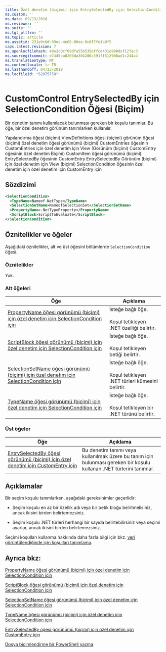 ```yaml
---
title: Özel denetim (biçimi) için EntrySelectedBy için SelectionCondition öğesi | Microsoft Docs
ms.custom: ''
ms.date: 09/13/2016
ms.reviewer: ''
ms.suite: ''
ms.tgt_pltfrm: ''
ms.topic: article
ms.assetid: 231e9c6d-09ec-4e68-80ee-0c8f7fe1b9f5
caps.latest.revision: 7
ms.openlocfilehash: 49e2c0cf09dfa55b535effcd431e980daf12fac3
ms.sourcegitcommit: e7445ba8203da304286c591ff513900ad1c244a4
ms.translationtype: MT
ms.contentlocale: tr-TR
ms.lasthandoff: 04/23/2019
ms.locfileid: "62075758"
---
```

# <a name="selectioncondition-element-for-entryselectedby-for-customcontrol-format"></a>CustomControl EntrySelectedBy için SelectionCondition Öğesi (Biçim)

Bir denetim tanımı kullanılacak bulunması gereken bir koşulu tanımlar. Bu öğe, bir özel denetim görünüm tanımlarken kullanılır.

Yapılandırma öğesi (biçimi) ViewDefinitions öğesi (biçimi) görünüm öğesi (biçimi) özel denetim öğesi görünümü (biçimi) CustomEntries öğesinin CustomEntries için özel denetim için View (Görünüm (biçimi) CustomEntry öğesinin özel denetim Biçimi) CustomItem öğesi görünümü (biçimi) EntrySelectedBy öğesinin CustomEntry EntrySelectedBy Görünüm (biçimi) için özel denetim için View (biçimi) SelectionCondition öğesinin özel denetim için özel denetim için CustomEntry için

## <a name="syntax"></a>Sözdizimi

```xml
<SelectionCondition>
  <TypeName>Nameof.NetType</TypeName>
  <SelectionSetName>NameofSelectionSet</SelectionSetName>
  <PropertyName>.NetTypeProperty</PropertyName>
  <ScriptBlock>ScriptToEvaluate</ScriptBlock>
</SelectionCondition>
```

## <a name="attributes-and-elements"></a>Öznitelikler ve öğeler

Aşağıdaki öznitelikler, alt ve üst öğesini bölümlerde `SelectionCondition` öğesi.

### <a name="attributes"></a>Öznitelikler

Yok.

### <a name="child-elements"></a>Alt öğeleri

|Öğe|Açıklama|
|-------------|-----------------|
|[PropertyName öğesi görünümü (biçimi) için özel denetim için SelectionCondition için](./propertyname-element-for-selectioncondition-for-customcontrol-for-view-format.md)|İsteğe bağlı öğe.<br /><br /> Koşul tetikleyen .NET özelliği belirtir.|
|[ScriptBlock öğesi görünümü (biçimi) için özel denetim için SelectionCondition için](./scriptblock-element-for-selectioncondition-for-customcontrol-for-view-format.md)|İsteğe bağlı öğe.<br /><br /> Koşul tetikleyen betiği belirtir.|
|[SelectionSetName öğesi görünümü (biçimi) için özel denetim için SelectionCondition için](./selectionsetname-element-for-selectioncondition-for-customcontrol-for-view-format.md)|İsteğe bağlı öğe.<br /><br /> Koşul tetikleyen .NET türleri kümesini belirtir.|
|[TypeName öğesi görünümü (biçimi) için özel denetim için SelectionCondition için](./typename-element-for-selectioncondition-for-customcontrol-for-view-format.md)|İsteğe bağlı öğe.<br /><br /> Koşul tetikleyen bir .NET türünü belirtir.|

### <a name="parent-elements"></a>Üst öğeler

|Öğe|Açıklama|
|-------------|-----------------|
|[EntrySelectedBy öğesi görünümü (biçimi) için özel denetim için CustomEntry için](./entryselectedby-element-for-customentry-for-customcontrol-for-view-format.md)|Bu denetim tanımı veya kullanılmak üzere bu tanım için bulunması gereken bir koşulu kullanan .NET türlerini tanımlar.|

## <a name="remarks"></a>Açıklamalar

Bir seçim koşulu tanımlarken, aşağıdaki gereksinimler geçerlidir:

- Seçim koşulu en az bir özellik adı veya bir betik bloğu belirtmelisiniz, ancak ikisini birden belirtemezsiniz.

- Seçim koşulu .NET türleri herhangi bir sayıda belirtebilirsiniz veya seçimi ayarlar, ancak ikisini birden belirtemezsiniz.

Seçimi koşulları kullanma hakkında daha fazla bilgi için bkz. [veri görüntülendiğinde için koşulları tanımlama](./defining-conditions-for-displaying-data.md).

## <a name="see-also"></a>Ayrıca bkz:

[PropertyName öğesi görünümü (biçimi) için özel denetim için SelectionCondition için](./propertyname-element-for-selectioncondition-for-customcontrol-for-view-format.md)

[ScriptBlock öğesi görünümü (biçimi) için özel denetim için SelectionCondition için](./scriptblock-element-for-selectioncondition-for-customcontrol-for-view-format.md)

[SelectionSetName öğesi görünümü (biçimi) için özel denetim için SelectionCondition için](./selectionsetname-element-for-selectioncondition-for-customcontrol-for-view-format.md)

[TypeName öğesi görünümü (biçimi) için özel denetim için SelectionCondition için](./typename-element-for-selectioncondition-for-customcontrol-for-view-format.md)

[EntrySelectedBy öğesi görünümü (biçimi) için özel denetim için CustomEntry için](./entryselectedby-element-for-customentry-for-customcontrol-for-view-format.md)

[Dosya biçimlendirme bir PowerShell yazma](./writing-a-powershell-formatting-file.md)
